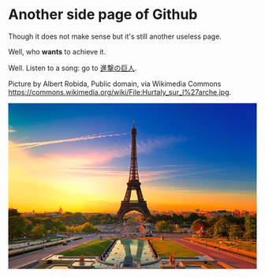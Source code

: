 # Another side page of Github

Though it does not make sense but it's still another useless page.

Well, who **wants** to achieve it.

Well. Listen to a song: go to [進撃の巨人](https://www.jpmarumaru.com/tw/JPSongPlay-9808.html).

Picture by Albert Robida, Public domain, via Wikimedia Commons <https://commons.wikimedia.org/wiki/File:Hurtaly_sur_l%27arche.jpg>.

![Picture in folder](trial_picture.jpg)
